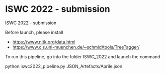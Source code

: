 # ISWC 2022 - submission
 ISWC 2022 - submission


Before launch, please install
- https://www.nltk.org/data.html
- https://www.cis.uni-muenchen.de/~schmid/tools/TreeTagger/

To run this pipeline, go into the folder ISWC_2022 and launch the command

python iswc2022_pipeline.py JSON_Artefacts/Aprile.json 
